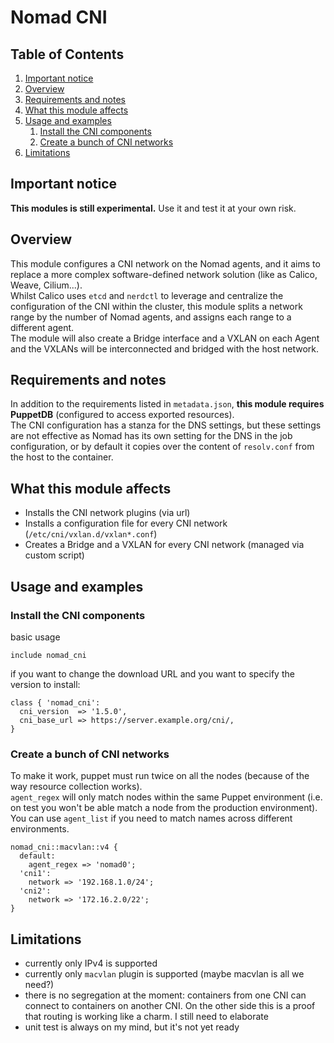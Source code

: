 # Nomad CNI

## Table of Contents

1. [Important notice](#important-notice)
2. [Overview](#overview)
3. [Requirements and notes](#requirements-and-notes)
4. [What this module affects](#what-this-module-affects)
5. [Usage and examples](#usage-and-examples)
    1. [Install the CNI components](#install-the-cni-components)
    2. [Create a bunch of CNI networks](#create-a-bunch-of-cni-networks)
6. [Limitations](#limitations)

## Important notice

**This modules is still experimental.** Use it and test it at your own risk.

## Overview

This module configures a CNI network on the Nomad agents, and it aims to replace a more complex software-defined network solution (like as Calico, Weave, Cilium...).\
Whilst Calico uses `etcd` and `nerdctl` to leverage and centralize the configuration of the CNI within the cluster, this module splits a network range by the number of Nomad agents, and assigns each range to a different agent.\
The module will also create a Bridge interface and a VXLAN on each Agent and the VXLANs will be interconnected and bridged with the host network.

## Requirements and notes

In addition to the requirements listed in `metadata.json`, **this module requires PuppetDB** (configured to access exported resources).\
The CNI configuration has a stanza for the DNS settings, but these settings are not effective as Nomad has its own setting for the DNS in the job configuration, or by default it copies over the content of `resolv.conf` from the host to the container.

## What this module affects <a name="what-this-module-affects"></a>

* Installs the CNI network plugins (via url)
* Installs a configuration file for every CNI network (`/etc/cni/vxlan.d/vxlan*.conf`)
* Creates a Bridge and a VXLAN for every CNI network (managed via custom script)

## Usage and examples <a name="usage-and-examples"></a>

### Install the CNI components

basic usage

```puppet
include nomad_cni
```

if you want to change the download URL and you want to specify the version to install:

```puppet
class { 'nomad_cni':
  cni_version  => '1.5.0',
  cni_base_url => https://server.example.org/cni/,
}
```

### Create a bunch of CNI networks

To make it work, puppet must run twice on all the nodes (because of the way resource collection works).\
`agent_regex` will only match nodes within the same Puppet environment (i.e. on test you won't be able match a node from the production environment). You can use `agent_list` if you need to match names across different environments.

```puppet
nomad_cni::macvlan::v4 {
  default:
    agent_regex => 'nomad0';
  'cni1':
    network => '192.168.1.0/24';
  'cni2':
    network => '172.16.2.0/22';
}
```

## Limitations

* currently only IPv4 is supported
* currently only `macvlan` plugin is supported (maybe macvlan is all we need?)
* there is no segregation at the moment: containers from one CNI can connect to containers on another CNI. On the other side this is a proof that routing is working like a charm. I still need to elaborate
* unit test is always on my mind, but it's not yet ready
